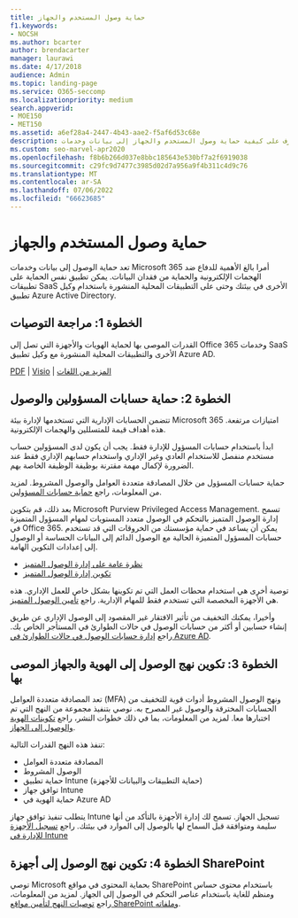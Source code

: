 ```yaml
---
title: حماية وصول المستخدم والجهاز
f1.keywords:
- NOCSH
ms.author: bcarter
author: brendacarter
manager: laurawi
ms.date: 4/17/2018
audience: Admin
ms.topic: landing-page
ms.service: O365-seccomp
ms.localizationpriority: medium
search.appverid:
- MOE150
- MET150
ms.assetid: a6ef28a4-2447-4b43-aae2-f5af6d53c68e
description: تعرف على كيفية حماية وصول المستخدم والجهاز إلى بيانات وخدمات Microsoft 365 والحماية من فقدان البيانات.
ms.custom: seo-marvel-apr2020
ms.openlocfilehash: f8b6b266d037e8bbc185643e530bf7a2f6919038
ms.sourcegitcommit: c29fc9d7477c3985d02d7a956a9f4b311c4d9c76
ms.translationtype: MT
ms.contentlocale: ar-SA
ms.lasthandoff: 07/06/2022
ms.locfileid: "66623685"
---
```

# <a name="protect-user-and-device-access"></a>حماية وصول المستخدم والجهاز

تعد حماية الوصول إلى بيانات وخدمات Microsoft 365 أمرا بالغ الأهمية للدفاع ضد الهجمات الإلكترونية والحماية من فقدان البيانات. يمكن تطبيق نفس الحماية على تطبيقات SaaS الأخرى في بيئتك وحتى على التطبيقات المحلية المنشورة باستخدام وكيل تطبيق Azure Active Directory.
  
## <a name="step-1-review-recommendations"></a>الخطوة 1: مراجعة التوصيات

القدرات الموصى بها لحماية الهويات والأجهزة التي تصل إلى Office 365 وخدمات SaaS الأخرى والتطبيقات المحلية المنشورة مع وكيل تطبيق Azure AD.
  
[PDF](https://go.microsoft.com/fwlink/p/?linkid=841656) |  [Visio](https://go.microsoft.com/fwlink/p/?linkid=841657) |  [المزيد من اللغات](https://www.microsoft.com/download/details.aspx?id=55032)
  
## <a name="step-2-protect-administrator-accounts-and-access"></a>الخطوة 2: حماية حسابات المسؤولين والوصول

تتضمن الحسابات الإدارية التي تستخدمها لإدارة بيئة Microsoft 365 امتيازات مرتفعة. هذه أهداف قيمة للمتسللين والهجمات الإلكترونية.

ابدأ باستخدام حسابات المسؤول للإدارة فقط. يجب أن يكون لدى المسؤولين حساب مستخدم منفصل للاستخدام العادي وغير الإداري واستخدام حسابهم الإداري فقط عند الضرورة لإكمال مهمة مقترنة بوظيفة الوظيفة الخاصة بهم.

حماية حسابات المسؤول من خلال المصادقة متعددة العوامل والوصول المشروط. لمزيد من المعلومات، راجع [حماية حسابات المسؤولين](../security/office-365-security/identity-access-prerequisites.md#protecting-administrator-accounts). 

بعد ذلك، قم بتكوين Microsoft Purview Privileged Access Management. تسمح إدارة الوصول المتميز بالتحكم في الوصول متعدد المستويات لمهام المسؤول المتميزة في Office 365. يمكن أن يساعد في حماية مؤسستك من الخروقات التي قد تستخدم حسابات المسؤول المتميزة الحالية مع الوصول الدائم إلى البيانات الحساسة أو الوصول إلى إعدادات التكوين الهامة.

- [نظرة عامة على إدارة الوصول المتميز](privileged-access-management.md)
- [تكوين إدارة الوصول المتميز](privileged-access-management-configuration.md)

توصية أخرى هي استخدام محطات العمل التي تم تكوينها بشكل خاص للعمل الإداري. هذه هي الأجهزة المخصصة التي تستخدم فقط للمهام الإدارية. راجع [تأمين الوصول المتميز](/windows-server/identity/securing-privileged-access/securing-privileged-access).

وأخيرا، يمكنك التخفيف من تأثير الافتقار غير المقصود إلى الوصول الإداري عن طريق إنشاء حسابين أو أكثر من حسابات الوصول في حالات الطوارئ في المستأجر الخاص بك. راجع [إدارة حسابات الوصول في حالات الطوارئ في Azure AD](/azure/active-directory/users-groups-roles/directory-emergency-access). 

## <a name="step-3-configure-recommended-identity-and-device-access-policies"></a>الخطوة 3: تكوين نهج الوصول إلى الهوية والجهاز الموصى بها

تعد المصادقة متعددة العوامل (MFA) ونهج الوصول المشروط أدوات قوية للتخفيف من الحسابات المخترقة والوصول غير المصرح به. نوصي بتنفيذ مجموعة من النهج التي تم اختبارها معا. لمزيد من المعلومات، بما في ذلك خطوات النشر، راجع [تكوينات الهوية والوصول إلى الجهاز](../security/office-365-security/microsoft-365-policies-configurations.md).

 تنفذ هذه النهج القدرات التالية:

- المصادقة متعددة العوامل
- الوصول المشروط
- حماية تطبيق Intune (حماية التطبيقات والبيانات للأجهزة)
- توافق جهاز Intune
- حماية الهوية في Azure AD

يتطلب تنفيذ توافق جهاز Intune تسجيل الجهاز. تسمح لك إدارة الأجهزة بالتأكد من أنها سليمة ومتوافقة قبل السماح لها بالوصول إلى الموارد في بيئتك. راجع [تسجيل الأجهزة للإدارة في Intune](/mem/intune/user-help/enroll-windows-10-device)

## <a name="step-4-configure-sharepoint-device-access-policies"></a>الخطوة 4: تكوين نهج الوصول إلى أجهزة SharePoint

توصي Microsoft بحماية المحتوى في مواقع SharePoint باستخدام محتوى حساس ومنظم للغاية باستخدام عناصر التحكم في الوصول إلى الجهاز. لمزيد من المعلومات، راجع [توصيات النهج لتأمين مواقع SharePoint وملفاته](../security/office-365-security/sharepoint-file-access-policies.md).
